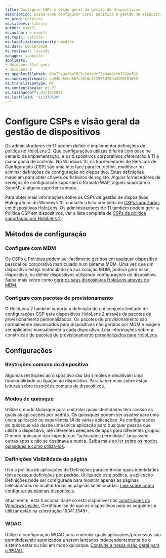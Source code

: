 ```yaml
---
title: Configure CSPs e visão geral da gestão de dispositivos
description: Saiba como configurar CSPs, política e gestão de dispositivos usando a Gestão de Dispositivos Móveis e pacotes de provisionamento.
ms.prod: hololens
ms.sitesec: library
author: evmill
ms.author: v-evmill
ms.topic: article
ms.localizationpriority: medium
ms.date: 09/16/2020
ms.reviewer: lavinds
manager: yannisle
appliesto:
- HoloLens (1st gen)
- HoloLens 2
ms.openlocfilehash: 60e73a9a70a70c5c583edc73a0add2f0f502ef80
ms.sourcegitcommit: ad53ba5edd567a18f0c172578d78db3190701650
ms.translationtype: MT
ms.contentlocale: pt-PT
ms.lasthandoff: 04/19/2021
ms.locfileid: "111378629"
---
```

# <a name="configure-csps-and-device-management-overview"></a>Configure CSPs e visão geral da gestão de dispositivos

Os administradores de TI podem definir e implementar definições de política no HoloLens 2. Que configurações utilizas diferirá com base no cenário de implementação, e os dispositivos corporativos oferecerão à TI a maior gama de controlo. No Windows 10, os Fornecedores de Serviços de Configuração (CSP) são uma interface para ler, definir, modificar ou eliminar definições de configuração no dispositivo. Estas definições mapeiam para obter chaves ou ficheiros de registo. Alguns fornecedores de serviços de configuração suportam o formato WAP, alguns suportam o SyncML e alguns suportem ambos.

Para obter mais informações sobre os CSPs de gestão de dispositivos Holográficos do Windows 10, consulte a lista completa de [CSPs suportados em dispositivos HoloLens](https://docs.microsoft.com/windows/client-management/mdm/configuration-service-provider-reference#hololens).
Os administradores de TI também podem gerir a Política CSP em dispositivos, ver a lista completa de [CSPs de política suportados por HoloLens 2](https://docs.microsoft.com/windows/client-management/mdm/policy-csps-supported-by-hololens2).

## <a name="configuration-methods"></a>Métodos de configuração

### <a name="configure-with-mdm"></a>Configure com MDM

Os CSPs e Políticas podem ser facilmente geridos em qualquer dispositivo pessoal ou corporativo matriculado num sistema MDM. Uma vez que um dispositivo esteja matriculado na sua solução MDM, poderá gerir esse dispositivo, ou definir dispositivos utilizando configurações do dispositivo. Saiba mais sobre como [gerir os seus dispositivos HoloLens através do MDM.](hololens-mdm-configure.md)

### <a name="configure-with-provisioning-packages"></a>Configure com pacotes de provisionamento

O HoloLens 2 também suporta a definição de um conjunto limitado de configurações CSP para dispositivos HoloLens 2 através de pacotes de provisionamento personalizados. Os pacotes de provisionamento são normalmente alavancados para dispositivos não geridos por MDM e exigem ser aplicados manualmente a cada dispositivo. Leia informações sobre a construção [de pacotes de provisionamento personalizados para HoloLens](https://docs.microsoft.com/hololens/hololens-provisioning).

## <a name="configurations"></a>Configurações

### <a name="common-device-restrictions"></a>Restrições comuns do dispositivo

Algumas restrições ao dispositivo são tão simples e desativam uma funcionalidade ou ligação ao dispositivo. Para saber mais sobre estas leituras sobre [restrições comuns de dispositivos.](hololens-common-device-restrictions.md)

### <a name="kiosk-modes"></a>Modos de quiosque

Utilize o modo Quiosque para controlar quais identidades têm acesso às quais as aplicações por padrão. Os quiosques podem ser usados para uma única aplicação ou experiência UI de várias aplicações. As configurações do quiosque vão desde uma única aplicação para qualquer pessoa que utilize o dispositivo, até diferentes seleções de apps para diferentes grupos. O modo quiosque não impede que "aplicações permitidas" lançassem outras apps e não se destinava a nunca. Saiba mais [ao ler sobre os modos quiosques e como utilizá-los](hololens-kiosk.md).

### <a name="settings-page-visibility"></a>Definições Visibilidade da página

Use a política de aplicações de Definições para controlar quais identidades têm acesso a definições por padrão. Utilizando esta política, a aplicação Definições pode ser configurada para mostrar apenas as páginas selecionadas ou ocultar todas as páginas selecionadas. [Leia sobre como configurar as páginas disponíveis](settings-uri-list.md).

Atualmente, esta funcionalidade só está disponível nas [construções do Windows Insider.](hololens-insider.md) Certifique-se de que os dispositivos para os seguintes a utilizar estão na construção 19041.1349+.

### <a name="wdac"></a>WDAC

Utilize a configuração WDAC para controlar quais aplicações/processos são permitidos/não autorizados a serem lançados independentemente de o sistema estar ou não em modo quiosque.
[Consulte a nossa visão geral para o WDAC.](windows-defender-application-control-wdac.md)
